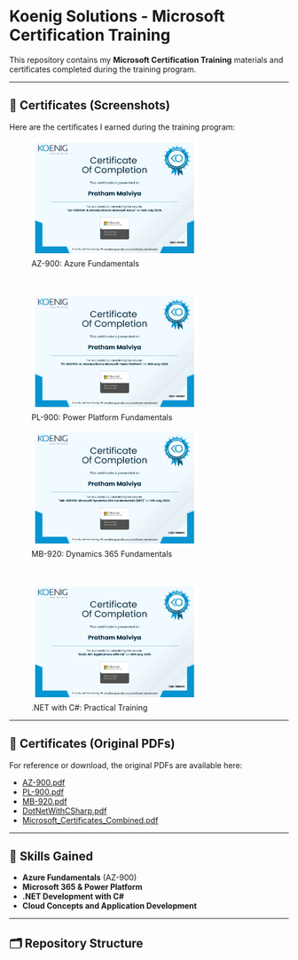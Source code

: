 # Koenig Solutions - Microsoft Certification Training

This repository contains my **Microsoft Certification Training** materials and certificates completed during the training program.  

---

## 📄 Certificates (Screenshots)

Here are the certificates I earned during the training program:

<p align="center">
  <figure>
    <img src="certificate_screenshots/AZ-900.jpg" alt="AZ-900" width="300" />
    <figcaption>AZ-900: Azure Fundamentals</figcaption>
  </figure>
  &nbsp;&nbsp;
  <figure>
    <img src="certificate_screenshots/PL-900.jpg" alt="PL-900" width="300" />
    <figcaption>PL-900: Power Platform Fundamentals</figcaption>
  </figure>
</p>

<p align="center">
  <figure>
    <img src="certificate_screenshots/MB-920.jpg" alt="MB-920" width="300" />
    <figcaption>MB-920: Dynamics 365 Fundamentals</figcaption>
  </figure>
  &nbsp;&nbsp;
  <figure>
    <img src="certificate_screenshots/DotNetWithCSharp.jpg" alt=".NET with C#" width="300" />
    <figcaption>.NET with C#: Practical Training</figcaption>
  </figure>
</p>

---

## 📄 Certificates (Original PDFs)

For reference or download, the original PDFs are available here:

- [AZ-900.pdf](original_certificates/AZ-900.pdf)  
- [PL-900.pdf](original_certificates/PL-900.pdf)  
- [MB-920.pdf](original_certificates/MB-920.pdf)  
- [DotNetWithCSharp.pdf](original_certificates/DotNetWithCSharp.pdf)  
- [Microsoft_Certificates_Combined.pdf](original_certificates/Microsoft_Certificates_Combined.pdf)

---

## 🎯 Skills Gained

- **Azure Fundamentals** (AZ-900)  
- **Microsoft 365 & Power Platform**  
- **.NET Development with C#**  
- **Cloud Concepts and Application Development**

---

## 🗂 Repository Structure

